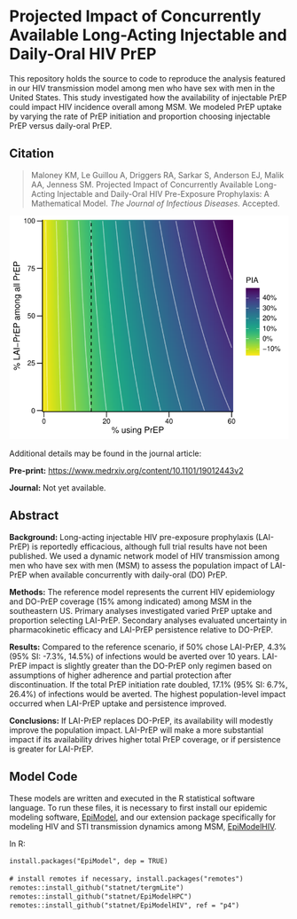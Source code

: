 # Projected Impact of Concurrently Available Long-Acting Injectable and Daily-Oral HIV PrEP

This repository holds the source to code to reproduce the analysis featured in our HIV transmission model among men who have sex with men in the United States. This study investigated how the availability of injectable PrEP could impact HIV incidence overall among MSM. We modeled PrEP uptake by varying the rate of PrEP initiation and proportion choosing injectable PrEP versus daily-oral PrEP.

## Citation

> Maloney KM, Le Guillou A, Driggers RA, Sarkar S, Anderson EJ, Malik AA, Jenness SM. Projected Impact of Concurrently Available Long-Acting Injectable and Daily-Oral HIV Pre-Exposure Prophylaxis: A Mathematical Model. _The Journal of Infectious Diseases._ Accepted.

<img src="https://github.com/EpiModel/injectable-prep/blob/master/analysis/Fig1.pdf">

Additional details may be found in the journal article:

**Pre-print:** https://www.medrxiv.org/content/10.1101/19012443v2

**Journal:** Not yet available.

## Abstract

**Background:** Long-acting injectable HIV pre-exposure prophylaxis (LAI-PrEP) is reportedly efficacious, although full trial results have not been published. We used a dynamic network model of HIV transmission among men who have sex with men (MSM) to assess the population impact of LAI-PrEP when available concurrently with daily-oral (DO) PrEP.

**Methods:** The reference model represents the current HIV epidemiology and DO-PrEP coverage (15% among indicated) among MSM in the southeastern US. Primary analyses investigated varied PrEP uptake and proportion selecting LAI-PrEP. Secondary analyses evaluated uncertainty in pharmacokinetic efficacy and LAI-PrEP persistence relative to DO-PrEP.

**Results:** Compared to the reference scenario, if 50% chose LAI-PrEP, 4.3% (95% SI: -7.3%, 14.5%) of infections would be averted over 10 years. LAI-PrEP impact is slightly greater than the DO-PrEP only regimen based on assumptions of higher adherence and partial protection after discontinuation. If the total PrEP initiation rate doubled, 17.1% (95% SI: 6.7%, 26.4%) of infections would be averted. The highest population-level impact occurred when LAI-PrEP uptake and persistence improved.

**Conclusions:** If LAI-PrEP replaces DO-PrEP, its availability will modestly improve the population impact. LAI-PrEP will make a more substantial impact if its availability drives higher total PrEP coverage, or if persistence is greater for LAI-PrEP.

## Model Code

These models are written and executed in the R statistical software language. To run these files, it is necessary to first install our epidemic modeling software, [EpiModel](http://epimodel.org/), and our extension package specifically for modeling HIV and STI transmission dynamics among MSM, [EpiModelHIV](http://github.com/statnet/EpiModelHIV).

In R:
```
install.packages("EpiModel", dep = TRUE)

# install remotes if necessary, install.packages("remotes")
remotes::install_github("statnet/tergmLite")
remotes::install_github("statnet/EpiModelHPC")
remotes::install_github("statnet/EpiModelHIV", ref = "p4")
```

